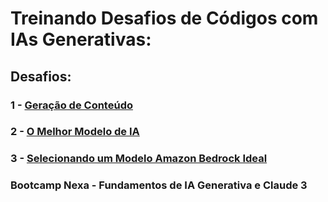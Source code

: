 # Treinando Desafios de Códigos com IAs Generativas:

 ## Desafios:
 ### 1 - [Geração de Conteúdo](Desafio1.py)
 ### 2 - [O Melhor Modelo de IA](Desafio2.py)
 ### 3 - [Selecionando um Modelo Amazon Bedrock Ideal](Desafio3.py)
 
### Bootcamp Nexa - Fundamentos de IA Generativa e Claude 3
